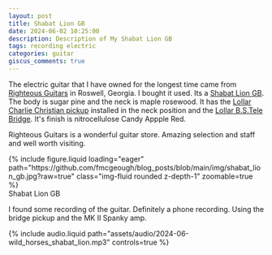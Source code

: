 ```yaml
---
layout: post
title: Shabat Lion GB
date: 2024-06-02 10:25:00
description: Description of My Shabat Lion GB
tags: recording electric
categories: guitar
giscus_comments: true
---
```


The electric guitar that I have owned for the longest time came from
[Righteous Guitars](https://righteousguitars.com/)
in Roswell, Georgia. I bought it used.
Its a [Shabat Lion GB](https://shabatguitars.com/product/lion-gb/).
The body is sugar pine and the neck is maple rosewood.
It has the [Lollar Charlie Christian pickup](https://www.lollarguitars.com/lollar-charlie-christian-pickups) installed in the neck position and the [Lollar
B.S.Tele Bridge](https://www.lollarguitars.com/lollar-telecaster-pickups/bs-tele-bridge).
It's finish is nitrocellulose Candy Appple Red.

Righteous Guitars is a wonderful guitar store. Amazing selection and staff
and well worth visiting.

<div class="row mt-3">
    <div class="col-sm mt-3 mt-md-0">
        {% include figure.liquid loading="eager" path="https://github.com/fmcgeough/blog_posts/blob/main/img/shabat_lion_gb.jpg?raw=true" class="img-fluid rounded z-depth-1"  zoomable=true %}
    </div>
</div>
<div class="caption">
  Shabat Lion GB
</div>

I found some recording of the guitar. Definitely a phone recording. Using the bridge
pickup and the MK II Spanky amp.

<div class="row mt-3">
    <div class="col-sm mt-3 mt-md-0">
        {% include audio.liquid path="assets/audio/2024-06-wild_horses_shabat_lion.mp3" controls=true %}
    </div>
</div>
